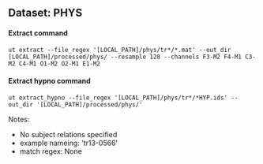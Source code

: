 ## Dataset: PHYS

#### Extract command
```
ut extract --file_regex '[LOCAL_PATH]/phys/tr*/*.mat' --out_dir [LOCAL_PATH]/processed/phys/ --resample 128 --channels F3-M2 F4-M1 C3-M2 C4-M1 O1-M2 O2-M1 E1-M2
```

#### Extract hypno command
```
ut extract_hypno --file_regex '[LOCAL_PATH]/phys/tr*/*HYP.ids' --out_dir '[LOCAL_PATH]/processed/phys/'
```

Notes:
- No subject relations specified
- example nameing: 'tr13-0566'
- match regex: None